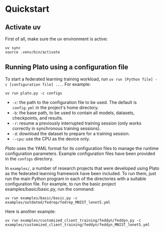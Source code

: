 # Quickstart

## Activate uv
First of all, make sure the uv environment is active:
```shell
uv sync
source .venv/bin/activate
```

## Running Plato using a configuration file
To start a federated learning training workload, run `uv run [Python file] -c [configuration file] ...`. For example:

```shell
uv run plato.py -c configs
```
- `-c`: the path to the configuration file to be used. The default is `config.yml` in the project's home directory.
- `-b`: the base path, to be used to contain all models, datasets, checkpoints, and results.
- `-r`: resume a previously interrupted training session (only works correctly in synchronous training sessions).
- `-d`: download the dataset to prepare for a training session.
- `--cpu`: use the CPU as the device only.


_Plato_ uses the YAML format for its configuration files to manage the runtime configuration parameters. Example configuration files have been provided in the `configs` directory.

In `examples/`, a number of research projects that were developed using Plato as the federated learning framework have been included. To run them, just run the main Python program in each of the directories with a suitable configuration file. For example, to run the basic project examples/basic/basic.py, run the command:
```shell
uv run examples/basic/basic.py -c examples/outdated/fedrep/fedrep_MNIST_lenet5.yml
```
Here is another example:
```shell
uv run examples/customized_client_training/feddyn/feddyn.py -c examples/customized_client_training/feddyn/feddyn_MNIST_lenet5.yml
```
